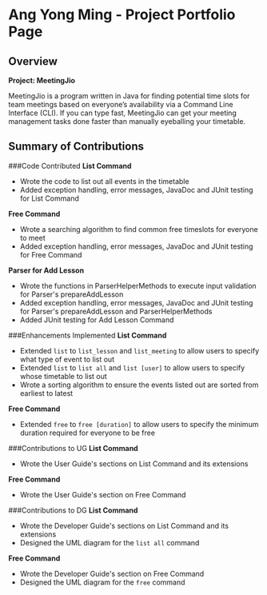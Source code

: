 # Ang Yong Ming - Project Portfolio Page

## Overview
**Project: MeetingJio**

MeetingJio is a program written in Java for finding potential time slots for team meetings
based on everyone’s availability via a Command Line Interface (CLI). If you can type fast,
MeetingJio can get your meeting management tasks done faster than manually eyeballing your timetable.

## Summary of Contributions
###Code Contributed
**List Command**
- Wrote the code to list out all events in the timetable
- Added exception handling, error messages, JavaDoc and JUnit testing for List Command

**Free Command**
- Wrote a searching algorithm to find common free timeslots for everyone to meet
- Added exception handling, error messages, JavaDoc and JUnit testing for Free Command

**Parser for Add Lesson**
- Wrote the functions in ParserHelperMethods to execute input validation for Parser's prepareAddLesson
- Added exception handling, error messages, JavaDoc and JUnit testing for Parser's prepareAddLesson and 
ParserHelperMethods
- Added JUnit testing for Add Lesson Command

###Enhancements Implemented
**List Command**
- Extended `list` to `list_lesson` and `list_meeting` to allow users to specify what type of event to list out
- Extended `list` to `list all` and `list [user]` to allow users to specify whose timetable to list out
- Wrote a sorting algorithm to ensure the events listed out are sorted from earliest to latest

**Free Command**
- Extended `free` to `free [duration]` to allow users to specify the minimum duration required for everyone to be free 

###Contributions to UG
**List Command**
- Wrote the User Guide's sections on List Command and its extensions

**Free Command**
- Wrote the User Guide's section on Free Command

###Contributions to DG
**List Command**
- Wrote the Developer Guide's sections on List Command and its extensions
- Designed the UML diagram for the `list all` command

**Free Command**
- Wrote the Developer Guide's section on Free Command
- Designed the UML diagram for the `free` command

